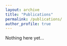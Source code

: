 ```yaml
---
layout: archive
title: "Publications"
permalink: /publications/
author_profile: true
---
```


Nothing here yet...